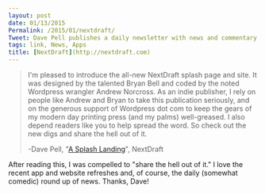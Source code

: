 ```yaml
---
layout: post
date: 01/13/2015
Permalink: /2015/01/nextdraft/
Tweet: Dave Pell publishes a daily newsletter with news and commentary and he's good at it! Check it out.
tags: link, News, Apps
title: [NextDraft](http://nextdraft.com)
---
```


>I'm pleased to introduce the all-new NextDraft splash page and site. It was designed by the talented Bryan Bell and coded by the noted Wordpress wrangler Andrew Norcross. As an indie publisher, I rely on people like Andrew and Bryan to take this publication seriously, and on the generous support of Wordpress dot com to keep the gears of my modern day printing press (and my palms) well-greased. I also depend readers like you to help spread the word. So check out the new digs and share the hell out of it.
>
>-Dave Pell, "[A Splash Landing](http://nextdraft.com/archives/n20150112/a-splash-landing/)", NextDraft

After reading this, I was compelled to "share the hell out of it." I love the recent app and website refreshes and, of course, the daily (somewhat comedic) round up of news. Thanks, Dave!